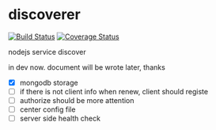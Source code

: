 # discoverer

[![Build Status](https://travis-ci.org/Soontao/discoverer.svg?branch=master)](https://travis-ci.org/Soontao/discoverer) [![Coverage Status](https://coveralls.io/repos/github/Soontao/discoverer/badge.svg?branch=master)](https://coveralls.io/github/Soontao/discoverer?branch=master)

nodejs service discover

in dev now. document will be wrote later, thanks

- [x] mongodb storage
- [ ] if there is not client info when renew, client should registe
- [ ] authorize should be more attention
- [ ] center config file
- [ ] server side health check